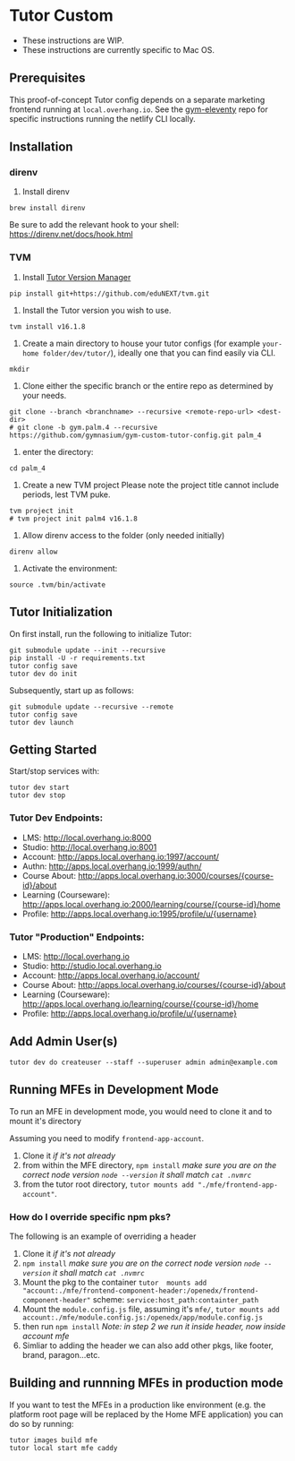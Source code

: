 # Tutor Custom

- These instructions are WIP.
- These instructions are currently specific to Mac OS.

## Prerequisites
This proof-of-concept Tutor config depends on a separate marketing frontend running at `local.overhang.io`. See the [gym-eleventy](https://github.com/gymnasium/gym-eleventy) repo for specific instructions running the netlify CLI locally.

## Installation


### direnv
1. Install direnv
```
brew install direnv
```

Be sure to add the relevant hook to your shell: https://direnv.net/docs/hook.html

### TVM
1. Install [Tutor Version Manager](https://github.com/eduNEXT/tvm)
```
pip install git+https://github.com/eduNEXT/tvm.git
```

1. Install the Tutor version you wish to use.
```
tvm install v16.1.8
```

1. Create a main directory to house your tutor configs (for example `your-home folder/dev/tutor/`), ideally one that you can find easily via CLI.
```
mkdir 
```

1. Clone either the specific branch or the entire repo as determined by your needs.
```
git clone --branch <branchname> --recursive <remote-repo-url> <dest-dir>
# git clone -b gym.palm.4 --recursive https://github.com/gymnasium/gym-custom-tutor-config.git palm_4
```

1. enter the directory:
```
cd palm_4
```

1. Create a new TVM project
Please note the project title cannot include periods, lest TVM puke.
```
tvm project init
# tvm project init palm4 v16.1.8
```

1. Allow direnv access to the folder (only needed initially)
```
direnv allow
```

1. Activate the environment:
```
source .tvm/bin/activate
```

## Tutor Initialization

On first install, run the following to initialize Tutor:
```
git submodule update --init --recursive
pip install -U -r requirements.txt
tutor config save
tutor dev do init
```

Subsequently, start up as follows:

```
git submodule update --recursive --remote
tutor config save
tutor dev launch
```

## Getting Started

Start/stop services with:

```
tutor dev start
tutor dev stop
```

### Tutor Dev Endpoints:

* LMS: http://local.overhang.io:8000
* Studio: http://local.overhang.io:8001
* Account: http://apps.local.overhang.io:1997/account/
* Authn: http://apps.local.overhang.io:1999/authn/
* Course About: http://apps.local.overhang.io:3000/courses/{course-id}/about
* Learning (Courseware): http://apps.local.overhang.io:2000/learning/course/{course-id}/home
* Profile: http://apps.local.overhang.io:1995/profile/u/{username}

### Tutor "Production" Endpoints:

* LMS: http://local.overhang.io
* Studio: http://studio.local.overhang.io
* Account: http://apps.local.overhang.io/account/
* Course About: http://apps.local.overhang.io/courses/{course-id}/about
* Learning (Courseware): http://apps.local.overhang.io/learning/course/{course-id}/home
* Profile: http://apps.local.overhang.io/profile/u/{username}

## Add Admin User(s)

```
tutor dev do createuser --staff --superuser admin admin@example.com
```

## Running MFEs in Development Mode

To run an MFE in development mode, you would need to clone it and to mount it's directory

 Assuming you need to modify `frontend-app-account`.

1. Clone it _if it's not already_ 
2. from within the MFE directory, `npm install` _make sure you are on the correct node version `node --version` it shall match `cat .nvmrc`_
3. from the tutor root directory, `tutor mounts add "./mfe/frontend-app-account"`. 

### How do I override specific npm pks?

The following is an example of overriding a header

1. Clone it _if it's not already_
1. `npm install` _make sure you are on the correct node version `node --version` it shall match `cat .nvmrc`_
1. Mount the pkg to the container `tutor  mounts add "account:./mfe/frontend-component-header:/openedx/frontend-component-header"` scheme: `service:host_path:containter_path`
1. Mount the `module.config.js` file, assuming it's `mfe/`, `tutor mounts add account:./mfe/module.config.js:/openedx/app/module.config.js`
1. then run `npm install` _Note: in step 2 we run it inside header, now inside account mfe_
1. Simliar to adding the header we can also add other pkgs, like footer, brand, paragon...etc.

## Building and runnning MFEs in production mode

If you want to test the MFEs in a production like environment (e.g. the platform root page will be replaced by the Home MFE application) you can do so by running:

    tutor images build mfe
    tutor local start mfe caddy

